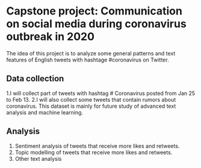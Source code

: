 # Capstone project: Communication on social media during coronavirus outbreak in 2020
The idea of this project is to analyze some general patterns and text features of English tweets with hashtage #coronavirus on Twitter.

## Data collection
1.I will collect part of tweets with hashtag # Coronavirus posted from Jan 25 to Feb 13. 
2.I will also collect some tweets that contain rumors about coronavirus. This dataset is mainly for future study of advanced text analysis and machine learning.

## Analysis
1. Sentiment analysis of tweets that receive more likes and retweets.
2. Topic modelling of tweets that receive more likes and retweets.
3. Other text analysis 
